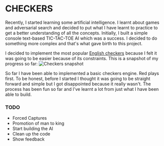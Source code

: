 # CHECKERS

Recently, I started learning some artificial intelligence. I learnt about games and adversarial search and decided to put what I have learnt to practice to get a better understanding of all the concepts. Initially, I built a simple console text-based TIC-TAC-TOE AI which was a success. I decided to do something more complex and that's what gave birth to this project. </br>

I decided to implement the most popular [English checkers](https://en.wikipedia.org/wiki/English_draughts) because I felt it was going to be easier because of its constraints. This is a snapshot of my progress so far:
![Checkers snapshot]()

So far I have been able to implemented a basic checkers engine. Red plays first. To be honest, before I started I thought it was going to be straight forward and simple but I got disappointed because it really wasn't. The process has been fun so far and I've learnt a lot from just what I have been able to build.<br/>

### TODO
- Forced Captures
- Promotion of man to king
- Start building the AI
- Clean up the code
- Show feedback

